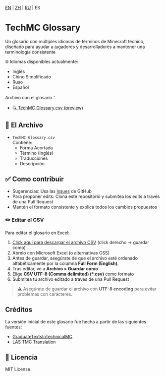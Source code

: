 [EN](README.md) | [ZH](README.zh.md) | [RU](README.ru.md) | ES
# TechMC Glossary

Un glosario con múltiples idiomas de términos de Minecraft técnico, diseñado para ayudar a jugadores y desarrolladores a mantener una terminología consistente

🌐 Idiomas disponibles actualmente:

- Inglés
- Chino Simplificado
- Ruso
- Español

Archivo con el glosario：
- [🔍 TechMC Glossary.csv (preview)](https://github.com/DuskScorpio/TechMC-Glossary/blob/main/TechMC%20Glossary.csv)

## 📄 El Archivo

- `TechMC Glossary.csv`  
  Contiene:
  - Forma Acortada
  - Término (Inglés)
  - Traducciones
  - Descripción

## ✅ Como contribuir

- Sugerencias: Usa las [Issues](https://github.com/DuskScorpio/TechMC-Glossary/issues) de GitHub
- Para proponer edits: Clona este repositorio y submitea los edits a través de una Pull Request
- Mantén el formato consistente y explica todos los cambios propuestos

### ✏️ Editar el CSV

Para editar el glosario en Excel:

1. [Click aquí para descargar el archivo CSV](https://github.com/DuskScorpio/TechMC-Glossary/raw/main/TechMC%20Glossary.csv) (click derecho → guardar como)  
2. Abrelo con Microsoft Excel (o alternativas OSS)
3. Antes de guardar, asegúrate de que el archivo esté ordenado alfabéticamente por la columna **Full Form (English)**.
4. Tras editar, ve a **Archivo > Guardar como**
5. Elige **CSV UTF-8 (Comma delimited) (*.csv)** como formato
6. Submitea tu archivo editado a través de una Pull Request

> ⚠️ Asegúrate de guardar el archivo con **UTF-8 encoding** para evitar problemas con carácteres.

## Créditos
La versión inicial de este glosario fue hecha a partir de las siguientes fuentes:
- [GraduateTextsInTechnicalMC](https://github.com/tanhHeng/GraduateTextsInTechnicalMC)
- [LAS TMC Translation](https://www.youtube.com/@redstonevideotranslation5478)

## 📜 Licencia

MIT License.
